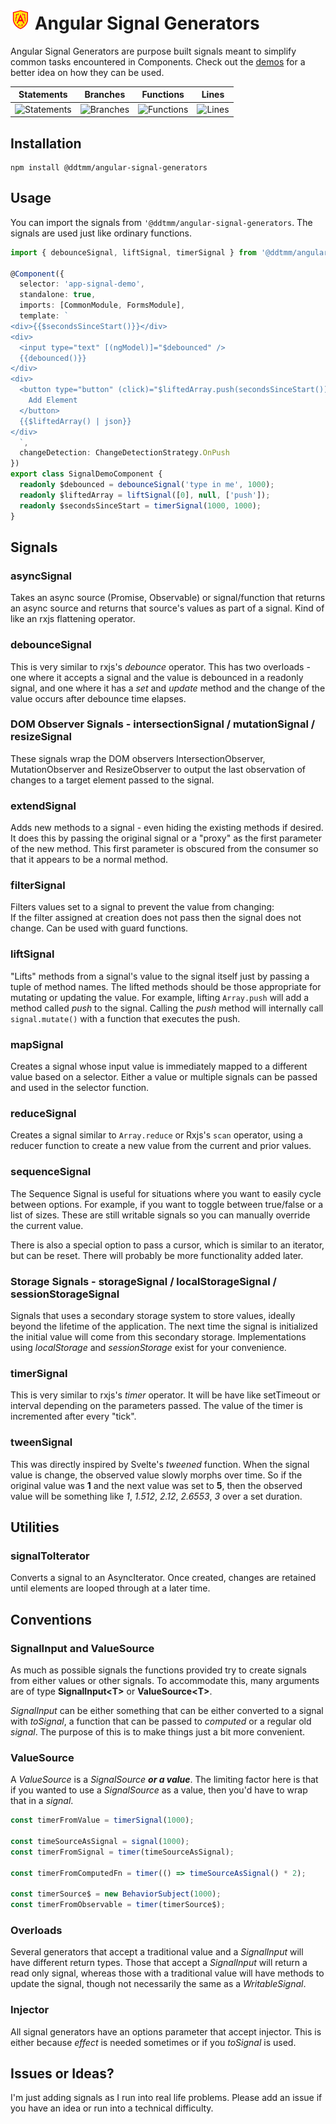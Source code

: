 # <img src="https://raw.githubusercontent.com/DDtMM/angular-signal-generators/main/projects/demo/src/assets/angular-signal-generators-logo.png" alt="Angular Signal Generators Logo" width="32" height="32" style="width: 32px; height: 32px" /> Angular Signal Generators

Angular Signal Generators are purpose built signals meant to simplify common tasks encountered in Components.
Check out the [demos](https://ddtmm.github.io/angular-signal-generators/) for a better idea on how they can be used.

| Statements                  | Branches                | Functions                 | Lines             |
| --------------------------- | ----------------------- | ------------------------- | ----------------- |
| ![Statements](https://img.shields.io/badge/statements-100%25-brightgreen.svg?style=flat) | ![Branches](https://img.shields.io/badge/branches-100%25-brightgreen.svg?style=flat) | ![Functions](https://img.shields.io/badge/functions-100%25-brightgreen.svg?style=flat) | ![Lines](https://img.shields.io/badge/lines-100%25-brightgreen.svg?style=flat) |

## Installation

```
npm install @ddtmm/angular-signal-generators
```

## Usage
You can import the signals from `'@ddtmm/angular-signal-generators`.  The signals are used just like ordinary functions. 

```ts
import { debounceSignal, liftSignal, timerSignal } from '@ddtmm/angular-signal-generators';

@Component({
  selector: 'app-signal-demo',
  standalone: true,
  imports: [CommonModule, FormsModule],
  template: `
<div>{{$secondsSinceStart()}}</div>
<div>
  <input type="text" [(ngModel)]="$debounced" />
  {{debounced()}}
</div>
<div>
  <button type="button" (click)="$liftedArray.push(secondsSinceStart())">
    Add Element
  </button> 
  {{$liftedArray() | json}}
</div>
  `,
  changeDetection: ChangeDetectionStrategy.OnPush
})
export class SignalDemoComponent {
  readonly $debounced = debounceSignal('type in me', 1000);
  readonly $liftedArray = liftSignal([0], null, ['push']);
  readonly $secondsSinceStart = timerSignal(1000, 1000);
}
```

## Signals
### asyncSignal

Takes an async source (Promise, Observable) or signal/function that returns an async source and returns that source's values as part of a signal.  Kind of like an rxjs flattening operator.

### debounceSignal

This is very similar to rxjs's *debounce* operator.  This has two overloads - one where it accepts a signal and the value is debounced in a readonly signal, and one where it has a *set* and *update* method and the change of the value occurs after debounce time elapses.

### DOM Observer Signals - intersectionSignal / mutationSignal / resizeSignal

These signals wrap the DOM observers IntersectionObserver, MutationObserver and ResizeObserver to output the last observation of changes to a target element passed to the signal.

### extendSignal

Adds new methods to a signal - even hiding the existing methods if desired.  It does this by passing the original signal or a "proxy" as the first parameter of the new method.  This first parameter is obscured from the consumer so that it appears to be a normal method.

### filterSignal

Filters values set to a signal to prevent the value from changing:  
If the filter assigned at creation does not pass then the signal does not change. 
Can be used with guard functions.

### liftSignal

"Lifts" methods from a signal's value to the signal itself just by passing a tuple of method names.  The lifted methods should be those appropriate for mutating or updating the value.  For example, lifting `Array.push` will add a method called *push* to the signal.  Calling the *push* method will internally call `signal.mutate()` with a function that executes the push.

### mapSignal

Creates a signal whose input value is immediately mapped to a different value based on a selector.
Either a value or multiple signals can be passed and used in the selector function.

### reduceSignal

Creates a signal similar to `Array.reduce` or Rxjs's `scan` operator, using a reducer function to create a new value from the current and prior values.

### sequenceSignal

The Sequence Signal is useful for situations where you want to easily cycle between options.  For example, if you want to toggle between true/false or a list of sizes.  These are still writable signals so you can manually override the current value.

There is also a special option to pass a cursor, which is similar to an iterator, but can be reset.  There will probably be more functionality added later.

### Storage Signals - storageSignal / localStorageSignal / sessionStorageSignal

Signals that uses a secondary storage system to store values, ideally beyond the lifetime of the application.  The next time the signal is initialized the initial value will come from this secondary storage.  Implementations using *localStorage* and *sessionStorage* exist for your convenience.

### timerSignal

This is very similar to rxjs's *timer* operator.  It will be have like setTimeout or interval depending on the parameters passed.  The value of the timer is incremented after every "tick".

### tweenSignal

This was directly inspired by Svelte's *tweened* function.  When the signal value is change, the observed value slowly morphs over time.  So if the original value was **1** and the next value was set to **5**, then the observed value will be something like *1*, *1.512*, *2.12*, *2.6553*, *3* over a set duration.

## Utilities

### signalToIterator

Converts a signal to an AsyncIterator.  Once created, changes are retained until elements are looped through at a later time.

## Conventions

### SignalInput and ValueSource
As much as possible signals the functions provided try to create signals from either values or other signals.
To accommodate this, many arguments are of type **SignalInput&lt;T&gt;** or **ValueSource&lt;T&gt;**.

*SignalInput* can be either something that can be either converted to a signal with *toSignal*, a function that can be passed to *computed* or a regular old *signal*.  The purpose of this is to make things just a bit more convenient.

### ValueSource
A *ValueSource* is a *SignalSource* ***or a value***.  The limiting factor here is that if you wanted to use a *SignalSource* as a value, then you'd have to wrap that in a *signal*.

```ts
const timerFromValue = timerSignal(1000);

const timeSourceAsSignal = signal(1000);
const timerFromSignal = timer(timeSourceAsSignal);

const timerFromComputedFn = timer(() => timeSourceAsSignal() * 2);

const timerSource$ = new BehaviorSubject(1000);
const timerFromObservable = timer(timerSource$);
```
### Overloads
Several generators that accept a traditional value and a *SignalInput* will have different return types.  Those that accept a *SignalInput* will return a read only signal, whereas those with a traditional value will have methods to update the signal, though not necessarily the same as a *WritableSignal*.

### Injector
All signal generators have an options parameter that accept injector.  This is either because *effect* is needed sometimes or if you *toSignal* is used.


## Issues or Ideas?
I'm just adding signals as I run into real life problems.  Please add an issue if you have an idea or run into a technical difficulty.
